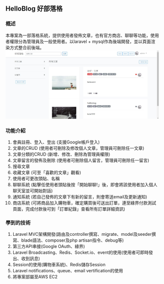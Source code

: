 ## HelloBlog 好部落格

### 概述
本專案為一部落格系統，提供使用者發佈文章，也有官方商店、聊聊等功能，使用者權限分為管理員及一般使用者。以laravel + mysql作為後端開發，並以頁面渲染方式整合前後端。
![image](https://github.com/catlookatyou/HelloBlog/blob/master/helloblog.JPG)

### 功能介紹
1.	會員註冊、登入、登出 (支援Google帳戶登入)
2.	文章的CRUD (使用者可刪除及修改個人文章，管理員可刪除任一文章)
3.	文章分類的CRUD (新增、修改、刪除為管理員權限)
4.	文章留言的發佈及刪除 (使用者可刪除個人留言，管理員可刪除任一留言)
5.	搜尋文章
6.	收藏文章 (可至「喜歡的文章」觀看)
7.	使用者可更改頭貼、名稱
8.	聊聊系統 (點擊任使用者頭貼後按「開始聊聊!」後，即會將該使用者加入個人聊天室並可開始對話)
9.	通知系統 (若自己發佈的文章下有新的留言，則會寄送email及更新通知)
10.	商店系統 (可將商品加入購物車，確定購買後可送出訂單，連至綠界付款測試頁面，完成付款後可到「訂單紀錄」查看所有訂單詳細資訊)

### 學到的技術
1.	Laravel MVC架構開發(路由及controller撰寫、migrate、model及seeder撰寫、blade語法、composer及php artisan指令、debug等) 
2.	第三方API串接(Google OAuth、綠界)
3.	Laravel Broadcasting、Redis、Socket.io、event的使用(使用者可即時發出、收到訊息)
4.	Session的使用(購物車系統)、Redis儲存Session
5.	Laravel notifications、queue、email vertification的使用
6.  將專案部屬至AWS EC2
